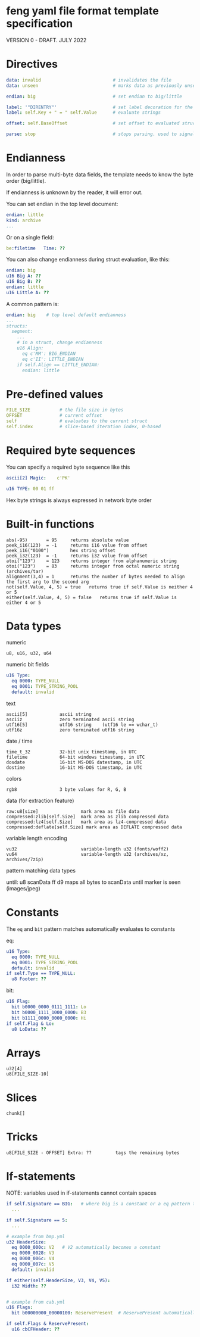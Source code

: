 # feng yaml file format template specification

VERSION 0 - DRAFT. JULY 2022


# Directives

```yaml
data: invalid                           # invalidates the file
data: unseen                            # marks data as previously unseen, asking the user to submit a sample at the end of parsing

endian: big                             # set endian to big/little

label: '"DIRENTRY"'                     # set label decoration for the current struct
label: self.Key + " = " self.Value      # evaluate strings

offset: self.BaseOffset                 # set offset to evaluated struct field

parse: stop                             # stops parsing. used to signal custom end-of-stream conditions
```

# Endianness

In order to parse multi-byte data fields, the template needs to know the byte order (big/little).

If endianness is unknown by the reader, it will error out.

You can set endian in the top level document:

```yaml
endian: little
kind: archive
...
```

Or on a single field:

```yaml
be:filetime   Time: ??
```

You can also change endianness during struct evaluation, like this:

```yaml
endian: big
u16 Big A: ??
u16 Big B: ??
endian: little
u16 Little A: ??
```

A common pattern is:

```yaml
endian: big    # top level default endianness
...
structs:
  segment:
    ...
    # in a struct, change endianness
    u16 Align:
      eq c'MM': BIG_ENDIAN
      eq c'II': LITTLE_ENDIAN
    if self.Align == LITTLE_ENDIAN:
      endian: little
```



# Pre-defined values

```yaml
FILE_SIZE           # the file size in bytes
OFFSET              # current offset
self                # evaluates to the current struct
self.index          # slice-based iteration index, 0-based
```


# Required byte sequences

You can specify a required byte sequence like this
```yaml
ascii[2] Magic:    c'PK'

u16 TYPE: 00 01 ff
```

Hex byte strings is always expressed in network byte order


# Built-in functions

```
abs(-95)       = 95     returns absolute value
peek_i16(123)  = -1     returns i16 value from offset
peek_i16("0100")        hex string offset
peek_i32(123)  = -1     returns i32 value from offset
atoi("123")    = 123    returns integer from alphanumeric string
otoi("123")    = 83     returns integer from octal numeric string (archives/tar)
alignment(3,4) = 1      returns the number of bytes needed to align the first arg to the second arg
not(self.Value, 4, 5) = true   returns true if self.Value is neither 4 or 5
either(self.Value, 4, 5) = false   returns true if self.Value is either 4 or 5
```

# Data types

numeric

    u8, u16, u32, u64


numeric bit fields

```yaml
u16 Type:
  eq 0000: TYPE_NULL
  eq 0001: TYPE_STRING_POOL
  default: invalid
```

text

    ascii[5]            ascii string
    asciiz              zero terminated ascii string
    utf16[5]            utf16 string    (utf16 le == wchar_t)
    utf16z              zero terminated utf16 string


date / time

    time_t_32           32-bit unix timestamp, in UTC
    filetime            64-bit windows timestamp, in UTC
    dosdate             16-bit MS-DOS datestamp, in UTC
    dostime             16-bit MS-DOS timestamp, in UTC

colors

    rgb8                3 byte values for R, G, B


data (for extraction feature)

    raw:u8[size]                mark area as file data
    compressed:zlib[self.Size]  mark area as zlib compressed data
    compressed:lz4[self.Size]   mark area as lz4-compressed data
    compressed:deflate[self.Size] mark area as DEFLATE compressed data


variable length encoding

    vu32                        variable-length u32 (fonts/woff2)
    vu64                        variable-length u32 (archives/xz, archives/7zip)

pattern matching data types

  until: u8 scanData ff d9            maps all bytes to scanData until marker is seen (images/jpeg)


# Constants

The `eq` and `bit` pattern matches automatically evaluates to constants

eq:
```yaml
u16 Type:
  eq 0000: TYPE_NULL
  eq 0001: TYPE_STRING_POOL
  default: invalid
if self.Type == TYPE_NULL:
  u8 Footer: ??
```

bit:
```yaml
u16 Flag:
  bit b0000_0000_0111_1111: Lo
  bit b0000_1111_1000_0000: B3
  bit b1111_0000_0000_0000: Hi
if self.Flag & Lo:
  u8 LoData: ??
```

# Arrays

    u32[4]
    u8[FILE_SIZE-10]




# Slices

    chunk[]


# Tricks

    u8[FILE_SIZE - OFFSET] Extra: ??         tags the remaining bytes


# If-statements

NOTE: variables used in if-statements cannot contain spaces

```yaml
if self.Signature == BIG:   # where big is a constant or a eq pattern type value
  ...

if self.Signature == 5:
  ...

# example from bmp.yml
u32 HeaderSize:
  eq 0000_000c: V2   # V2 automatically becomes a constant
  eq 0000_0028: V3
  eq 0000_006c: V4
  eq 0000_007c: V5
  default: invalid

if either(self.HeaderSize, V3, V4, V5):
  i32 Width: ??


# example from cab.yml
u16 Flags:
  bit b00000000_00000100: ReservePresent  # ReservePresent automatically becomes a constant

if self.Flags & ReservePresent:
  u16 cbCFHeader: ??
```
